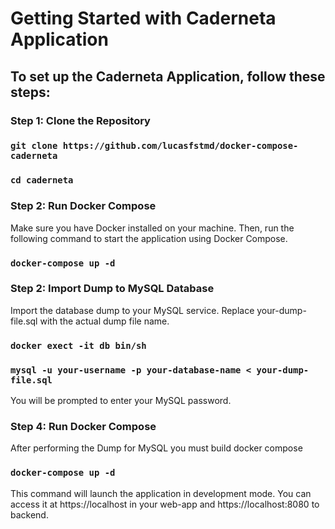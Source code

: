# Getting Started with Caderneta Application

## To set up the Caderneta Application, follow these steps:

### Step 1: Clone the Repository

### `git clone https://github.com/lucasfstmd/docker-compose-caderneta`

### `cd caderneta`

### Step 2: Run Docker Compose

Make sure you have Docker installed on your machine. Then, run the following command to start the application using Docker Compose.

### `docker-compose up -d`

### Step 2: Import Dump to MySQL Database

Import the database dump to your MySQL service. Replace your-dump-file.sql with the actual dump file name.

### `docker exect -it db bin/sh`

### `mysql -u your-username -p your-database-name < your-dump-file.sql`

You will be prompted to enter your MySQL password.

### Step 4: Run Docker Compose

After performing the Dump for MySQL you must build docker compose

### `docker-compose up -d`

This command will launch the application in development mode. 
You can access it at https://localhost in your web-app and https://localhost:8080 to backend.
